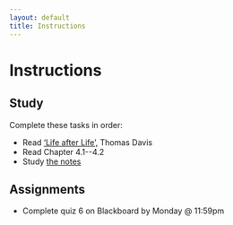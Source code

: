 ```yaml
---
layout: default
title: Instructions
---
```



# Instructions #


## Study

Complete these tasks in order:

+ Read [‘Life after Life’,](Mind/Lifeafterlife.pdf) Thomas Davis
+ Read Chapter 4.1--4.2
+ Study [the notes](/Teaching/Examined/Mind/Handout) 


## Assignments

+ Complete quiz 6 on Blackboard by Monday @ 11:59pm
